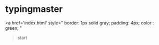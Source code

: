 # typingmaster
<a href='index.html' 
  style="
    border: 1px solid gray;
    padding: 4px;
    color : green;
  "
  > start </a>
